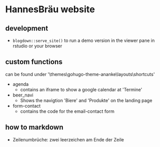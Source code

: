 # HannesBräu website

## development

* `blogdown::serve_site()` to run a demo version in the viewer pane in rstudio or your browser

## custom functions

can be found under '\themes\gohugo-theme-ananke\layouts\shortcuts\'

* agenda
  + contains an iframe to show a google calendar at 'Termine'
* beer_navi
  + Shows the navigtion 'Biere' and 'Produkte' on the landing page
* form-contact
  + contains the code for the email-contact form

## how to markdown

* Zeilenumbrüche: zwei leerzeichen am Ende der Zeile